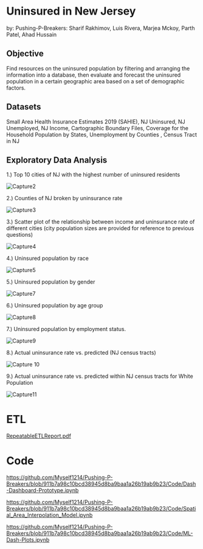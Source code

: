 # Uninsured in New Jersey
by: Pushing-P-Breakers: Sharif Rakhimov, Luis Rivera, Marjea Mckoy, Parth Patel, Ahad Hussain 

## Objective
Find resources on the uninsured population by filtering and arranging the information into a database, then evaluate and forecast the uninsured population in a certain geographic area based on a set of demographic factors. 

## Datasets
Small Area Health Insurance Estimates 2019 (SAHIE), NJ Uninsured, NJ Unemployed, NJ Income, Cartographic Boundary Files, Coverage for the Household Population by States, Unemployment by Counties , Census Tract in NJ 


## Exploratory Data Analysis
1.) Top 10 cities of NJ with the highest number of uninsured residents


![Capture2](https://user-images.githubusercontent.com/103041776/170355875-2518ca35-20aa-4fed-9d40-18729c394f6d.PNG)

2.) Counties of NJ broken by uninsurance rate


![Capture3](https://user-images.githubusercontent.com/103041776/170356133-3170ab33-a16b-4bc6-a57a-0dd71396b935.PNG)


3.) Scatter plot of the relationship between income and uninsurance rate of different cities (city population sizes are provided for reference to previous questions)


![Capture4](https://user-images.githubusercontent.com/103041776/170357693-83aee659-69ac-44ff-84c6-ebf6de10b87d.PNG)



4.) Uninsured population by race


![Capture5](https://user-images.githubusercontent.com/103041776/170357879-43685b64-806b-4cd8-9ba6-741d3e039396.PNG)

5.) Uninsured population by gender


![Capture7](https://user-images.githubusercontent.com/103041776/170358014-9e376997-e8f4-4ed1-8338-e952d25fa0d7.PNG)

6.) Uninsured population by age group

![Capture8](https://user-images.githubusercontent.com/103041776/170358085-afcf737d-3629-4e26-988e-a76013f52885.PNG)

7.) Uninsured population by employment status.

![Capture9](https://user-images.githubusercontent.com/103041776/170358177-695f0ab3-d7f7-477c-a398-8c6752478b05.PNG)

8.) Actual uninsurance rate vs. predicted (NJ census tracts)


![Capture 10](https://user-images.githubusercontent.com/103041776/170358333-39af2c50-97a6-4dd8-8f26-fe79be333ffd.PNG)


9.) Actual uninsurance rate vs. predicted within NJ census tracts for White Population

![Capture11](https://user-images.githubusercontent.com/103041776/170358560-106310e4-0a44-4046-9e1b-c6385e3c1a31.PNG)




# ETL 
[RepeatableETLReport.pdf](https://github.com/Myself1214/Pushing-P-Breakers/files/8773985/RepeatableETLReport.pdf)

# Code
https://github.com/Myself1214/Pushing-P-Breakers/blob/911b7a98c10bcd38945d8ba9baa1a26b19ab9b23/Code/Dash-Dashboard-Prototype.ipynb


https://github.com/Myself1214/Pushing-P-Breakers/blob/911b7a98c10bcd38945d8ba9baa1a26b19ab9b23/Code/Spatial_Area_Interpolation_Model.ipynb


https://github.com/Myself1214/Pushing-P-Breakers/blob/911b7a98c10bcd38945d8ba9baa1a26b19ab9b23/Code/ML-Dash-Plots.ipynb












